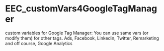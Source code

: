 # EEC_customVars4GoogleTagManager
custom variables for Google Tag Manager: You can use same vars (or modify them) for other tags. Ads, Facebook, Linkedin, Twitter, Remarketing and off course, Google Analytics
